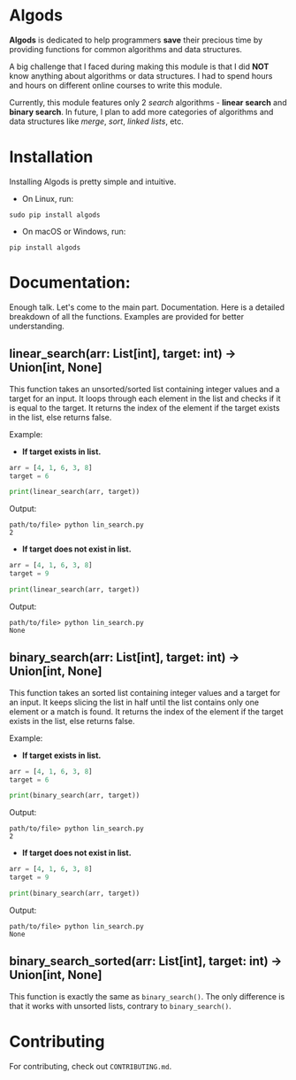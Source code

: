 # Algods
**Algods** is dedicated to help programmers **save** their precious time by providing functions for common algorithms and data structures.

A big challenge that I faced during making this module is that I did **NOT** know anything about algorithms or data structures. I had to spend hours and hours on different online courses to write this module. 

Currently, this module features only 2 *search* algorithms - **linear search** and **binary search**. In future, I plan to add more categories of algorithms and data structures like *merge*, *sort*, *linked lists*, etc. 

# Installation
Installing Algods is pretty simple and intuitive.

- On Linux, run:
```terminal
sudo pip install algods
```

- On macOS or Windows, run:
```terminal
pip install algods
```

# Documentation:
Enough talk. Let's come to the main part. Documentation. Here is a detailed breakdown of all the functions. Examples are provided for better understanding.

## linear_search(arr: List[int], target: int) -> Union[int, None]
This function takes an unsorted/sorted list containing integer values and a target for an input. It loops through each element in the list and checks if it is equal to the target. It returns the index of the element if the target exists in the list, else returns false. 

Example:
* **If target exists in list.**
```python
arr = [4, 1, 6, 3, 8]
target = 6

print(linear_search(arr, target))
```
Output:
```terminal
path/to/file> python lin_search.py
2
```

* **If target does not exist in list.**
```python
arr = [4, 1, 6, 3, 8]
target = 9

print(linear_search(arr, target))
```
Output:
```terminal
path/to/file> python lin_search.py
None
```

## binary_search(arr: List[int], target: int) -> Union[int, None]
This function takes an sorted list containing integer values and a target for an input. It keeps slicing the list in half until the list contains only one element or a match is found. It returns the index of the element if the target exists in the list, else returns false. 

Example:
* **If target exists in list.**
```python
arr = [4, 1, 6, 3, 8]
target = 6

print(binary_search(arr, target))
```
Output:
```terminal
path/to/file> python lin_search.py
2
```

* **If target does not exist in list.**
```python
arr = [4, 1, 6, 3, 8]
target = 9

print(binary_search(arr, target))
```
Output:
```terminal
path/to/file> python lin_search.py
None
```

## binary_search_sorted(arr: List[int], target: int) -> Union[int, None]
This function is exactly the same as `binary_search()`. The only difference is that it works with unsorted lists, contrary to `binary_search()`.

# Contributing

For contributing, check out `CONTRIBUTING.md`.